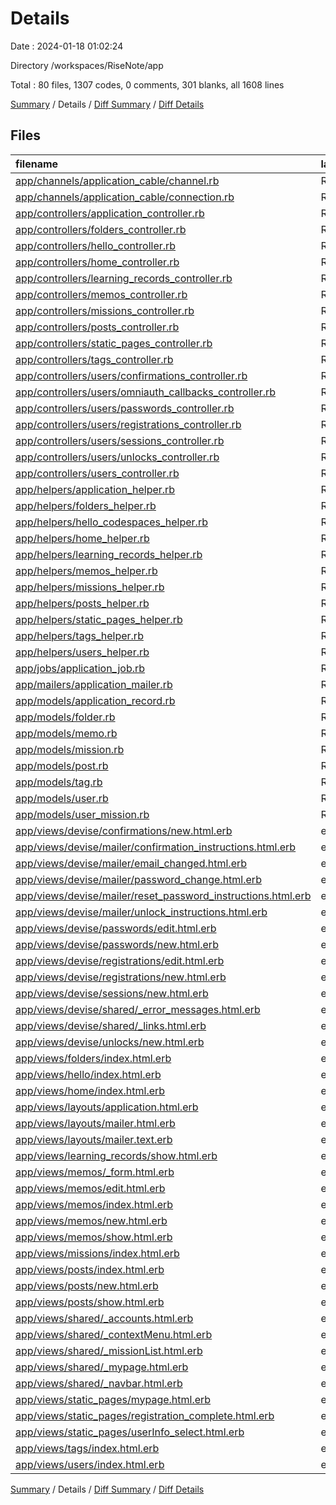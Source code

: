# Details

Date : 2024-01-18 01:02:24

Directory /workspaces/RiseNote/app

Total : 80 files,  1307 codes, 0 comments, 301 blanks, all 1608 lines

[Summary](results.md) / Details / [Diff Summary](diff.md) / [Diff Details](diff-details.md)

## Files
| filename | language | code | comment | blank | total |
| :--- | :--- | ---: | ---: | ---: | ---: |
| [app/channels/application_cable/channel.rb](/app/channels/application_cable/channel.rb) | Ruby | 4 | 0 | 1 | 5 |
| [app/channels/application_cable/connection.rb](/app/channels/application_cable/connection.rb) | Ruby | 4 | 0 | 1 | 5 |
| [app/controllers/application_controller.rb](/app/controllers/application_controller.rb) | Ruby | 20 | 0 | 6 | 26 |
| [app/controllers/folders_controller.rb](/app/controllers/folders_controller.rb) | Ruby | 47 | 0 | 9 | 56 |
| [app/controllers/hello_controller.rb](/app/controllers/hello_controller.rb) | Ruby | 4 | 0 | 1 | 5 |
| [app/controllers/home_controller.rb](/app/controllers/home_controller.rb) | Ruby | 4 | 0 | 1 | 5 |
| [app/controllers/learning_records_controller.rb](/app/controllers/learning_records_controller.rb) | Ruby | 14 | 0 | 3 | 17 |
| [app/controllers/memos_controller.rb](/app/controllers/memos_controller.rb) | Ruby | 63 | 0 | 17 | 80 |
| [app/controllers/missions_controller.rb](/app/controllers/missions_controller.rb) | Ruby | 7 | 0 | 1 | 8 |
| [app/controllers/posts_controller.rb](/app/controllers/posts_controller.rb) | Ruby | 26 | 0 | 5 | 31 |
| [app/controllers/static_pages_controller.rb](/app/controllers/static_pages_controller.rb) | Ruby | 8 | 0 | 3 | 11 |
| [app/controllers/tags_controller.rb](/app/controllers/tags_controller.rb) | Ruby | 24 | 0 | 5 | 29 |
| [app/controllers/users/confirmations_controller.rb](/app/controllers/users/confirmations_controller.rb) | Ruby | 24 | 0 | 7 | 31 |
| [app/controllers/users/omniauth_callbacks_controller.rb](/app/controllers/users/omniauth_callbacks_controller.rb) | Ruby | 23 | 0 | 8 | 31 |
| [app/controllers/users/passwords_controller.rb](/app/controllers/users/passwords_controller.rb) | Ruby | 27 | 0 | 8 | 35 |
| [app/controllers/users/registrations_controller.rb](/app/controllers/users/registrations_controller.rb) | Ruby | 56 | 0 | 15 | 71 |
| [app/controllers/users/sessions_controller.rb](/app/controllers/users/sessions_controller.rb) | Ruby | 26 | 0 | 8 | 34 |
| [app/controllers/users/unlocks_controller.rb](/app/controllers/users/unlocks_controller.rb) | Ruby | 24 | 0 | 7 | 31 |
| [app/controllers/users_controller.rb](/app/controllers/users_controller.rb) | Ruby | 18 | 0 | 5 | 23 |
| [app/helpers/application_helper.rb](/app/helpers/application_helper.rb) | Ruby | 2 | 0 | 1 | 3 |
| [app/helpers/folders_helper.rb](/app/helpers/folders_helper.rb) | Ruby | 2 | 0 | 1 | 3 |
| [app/helpers/hello_codespaces_helper.rb](/app/helpers/hello_codespaces_helper.rb) | Ruby | 2 | 0 | 1 | 3 |
| [app/helpers/home_helper.rb](/app/helpers/home_helper.rb) | Ruby | 2 | 0 | 1 | 3 |
| [app/helpers/learning_records_helper.rb](/app/helpers/learning_records_helper.rb) | Ruby | 2 | 0 | 1 | 3 |
| [app/helpers/memos_helper.rb](/app/helpers/memos_helper.rb) | Ruby | 2 | 0 | 1 | 3 |
| [app/helpers/missions_helper.rb](/app/helpers/missions_helper.rb) | Ruby | 2 | 0 | 1 | 3 |
| [app/helpers/posts_helper.rb](/app/helpers/posts_helper.rb) | Ruby | 2 | 0 | 1 | 3 |
| [app/helpers/static_pages_helper.rb](/app/helpers/static_pages_helper.rb) | Ruby | 2 | 0 | 1 | 3 |
| [app/helpers/tags_helper.rb](/app/helpers/tags_helper.rb) | Ruby | 2 | 0 | 1 | 3 |
| [app/helpers/users_helper.rb](/app/helpers/users_helper.rb) | Ruby | 2 | 0 | 1 | 3 |
| [app/jobs/application_job.rb](/app/jobs/application_job.rb) | Ruby | 6 | 0 | 2 | 8 |
| [app/mailers/application_mailer.rb](/app/mailers/application_mailer.rb) | Ruby | 4 | 0 | 1 | 5 |
| [app/models/application_record.rb](/app/models/application_record.rb) | Ruby | 3 | 0 | 1 | 4 |
| [app/models/folder.rb](/app/models/folder.rb) | Ruby | 10 | 0 | 2 | 12 |
| [app/models/memo.rb](/app/models/memo.rb) | Ruby | 5 | 0 | 2 | 7 |
| [app/models/mission.rb](/app/models/mission.rb) | Ruby | 4 | 0 | 1 | 5 |
| [app/models/post.rb](/app/models/post.rb) | Ruby | 6 | 0 | 2 | 8 |
| [app/models/tag.rb](/app/models/tag.rb) | Ruby | 3 | 0 | 2 | 5 |
| [app/models/user.rb](/app/models/user.rb) | Ruby | 54 | 0 | 21 | 75 |
| [app/models/user_mission.rb](/app/models/user_mission.rb) | Ruby | 6 | 0 | 2 | 8 |
| [app/views/devise/confirmations/new.html.erb](/app/views/devise/confirmations/new.html.erb) | erb | 12 | 0 | 5 | 17 |
| [app/views/devise/mailer/confirmation_instructions.html.erb](/app/views/devise/mailer/confirmation_instructions.html.erb) | erb | 3 | 0 | 3 | 6 |
| [app/views/devise/mailer/email_changed.html.erb](/app/views/devise/mailer/email_changed.html.erb) | erb | 6 | 0 | 2 | 8 |
| [app/views/devise/mailer/password_change.html.erb](/app/views/devise/mailer/password_change.html.erb) | erb | 2 | 0 | 2 | 4 |
| [app/views/devise/mailer/reset_password_instructions.html.erb](/app/views/devise/mailer/reset_password_instructions.html.erb) | erb | 5 | 0 | 4 | 9 |
| [app/views/devise/mailer/unlock_instructions.html.erb](/app/views/devise/mailer/unlock_instructions.html.erb) | erb | 4 | 0 | 4 | 8 |
| [app/views/devise/passwords/edit.html.erb](/app/views/devise/passwords/edit.html.erb) | erb | 20 | 0 | 6 | 26 |
| [app/views/devise/passwords/new.html.erb](/app/views/devise/passwords/new.html.erb) | erb | 12 | 0 | 5 | 17 |
| [app/views/devise/registrations/edit.html.erb](/app/views/devise/registrations/edit.html.erb) | erb | 30 | 0 | 8 | 38 |
| [app/views/devise/registrations/new.html.erb](/app/views/devise/registrations/new.html.erb) | erb | 28 | 0 | 8 | 36 |
| [app/views/devise/sessions/new.html.erb](/app/views/devise/sessions/new.html.erb) | erb | 22 | 0 | 8 | 30 |
| [app/views/devise/shared/_error_messages.html.erb](/app/views/devise/shared/_error_messages.html.erb) | erb | 15 | 0 | 1 | 16 |
| [app/views/devise/shared/_links.html.erb](/app/views/devise/shared/_links.html.erb) | erb | 20 | 0 | 6 | 26 |
| [app/views/devise/unlocks/new.html.erb](/app/views/devise/unlocks/new.html.erb) | erb | 12 | 0 | 5 | 17 |
| [app/views/folders/index.html.erb](/app/views/folders/index.html.erb) | erb | 43 | 0 | 7 | 50 |
| [app/views/hello/index.html.erb](/app/views/hello/index.html.erb) | erb | 1 | 0 | 1 | 2 |
| [app/views/home/index.html.erb](/app/views/home/index.html.erb) | erb | 22 | 0 | 3 | 25 |
| [app/views/layouts/application.html.erb](/app/views/layouts/application.html.erb) | erb | 38 | 0 | 5 | 43 |
| [app/views/layouts/mailer.html.erb](/app/views/layouts/mailer.html.erb) | erb | 12 | 0 | 2 | 14 |
| [app/views/layouts/mailer.text.erb](/app/views/layouts/mailer.text.erb) | erb | 1 | 0 | 1 | 2 |
| [app/views/learning_records/show.html.erb](/app/views/learning_records/show.html.erb) | erb | 5 | 0 | 5 | 10 |
| [app/views/memos/_form.html.erb](/app/views/memos/_form.html.erb) | erb | 53 | 0 | 11 | 64 |
| [app/views/memos/edit.html.erb](/app/views/memos/edit.html.erb) | erb | 1 | 0 | 0 | 1 |
| [app/views/memos/index.html.erb](/app/views/memos/index.html.erb) | erb | 49 | 0 | 8 | 57 |
| [app/views/memos/new.html.erb](/app/views/memos/new.html.erb) | erb | 1 | 0 | 0 | 1 |
| [app/views/memos/show.html.erb](/app/views/memos/show.html.erb) | erb | 13 | 0 | 3 | 16 |
| [app/views/missions/index.html.erb](/app/views/missions/index.html.erb) | erb | 25 | 0 | 2 | 27 |
| [app/views/posts/index.html.erb](/app/views/posts/index.html.erb) | erb | 31 | 0 | 1 | 32 |
| [app/views/posts/new.html.erb](/app/views/posts/new.html.erb) | erb | 18 | 0 | 3 | 21 |
| [app/views/posts/show.html.erb](/app/views/posts/show.html.erb) | erb | 18 | 0 | 1 | 19 |
| [app/views/shared/_accounts.html.erb](/app/views/shared/_accounts.html.erb) | erb | 5 | 0 | 0 | 5 |
| [app/views/shared/_contextMenu.html.erb](/app/views/shared/_contextMenu.html.erb) | erb | 11 | 0 | 1 | 12 |
| [app/views/shared/_missionList.html.erb](/app/views/shared/_missionList.html.erb) | erb | 29 | 0 | 2 | 31 |
| [app/views/shared/_mypage.html.erb](/app/views/shared/_mypage.html.erb) | erb | 27 | 0 | 1 | 28 |
| [app/views/shared/_navbar.html.erb](/app/views/shared/_navbar.html.erb) | erb | 51 | 0 | 5 | 56 |
| [app/views/static_pages/mypage.html.erb](/app/views/static_pages/mypage.html.erb) | erb | 23 | 0 | 4 | 27 |
| [app/views/static_pages/registration_complete.html.erb](/app/views/static_pages/registration_complete.html.erb) | erb | 8 | 0 | 0 | 8 |
| [app/views/static_pages/userInfo_select.html.erb](/app/views/static_pages/userInfo_select.html.erb) | erb | 21 | 0 | 4 | 25 |
| [app/views/tags/index.html.erb](/app/views/tags/index.html.erb) | erb | 40 | 0 | 4 | 44 |
| [app/views/users/index.html.erb](/app/views/users/index.html.erb) | erb | 24 | 0 | 2 | 26 |

[Summary](results.md) / Details / [Diff Summary](diff.md) / [Diff Details](diff-details.md)